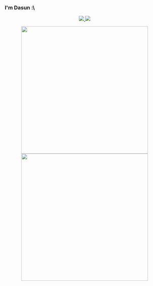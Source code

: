 ### I'm Dasun :\

<div align="center">
<!-- <a href="https://github.com/Jurredr/github-widgetbox" > -->
  <a href="" >
   <img src="https://github-widgetbox.vercel.app/api/profile?username=dabeycorn&data=followers,repositories,stars,commits&theme=darkmode"  />
  </a>
<!-- <a href="https://discord.com/users/778068011231608882" > -->
  <a href="" >
   <img src="https://lanyard.kyrie25.me/api/778068011231608882?waveColor=8B8BFA&waveSpotifyColor=B48EF7&gradient=7E37F9-B48EF7-E568C4&imgStyle=square"  />
  </a>
</div>

<p align="center">
  <img src="https://github-readme-stats.vercel.app/api?username=dabeycorn&show_icons=true&theme=gruvbox" width="400" />
  <img src="https://github-readme-streak-stats.herokuapp.com?user=dabeycorn&theme=dark&hide_border=gruvbox" width="400" />
</p>



